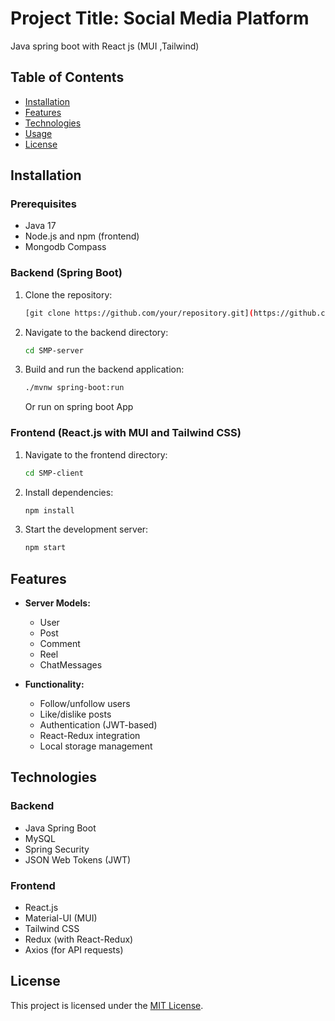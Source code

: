 # Project Title: Social Media Platform

Java spring boot with React js (MUI ,Tailwind)

## Table of Contents

- [Installation](#installation)
- [Features](#features)
- [Technologies](#technologies)
- [Usage](#usage)
- [License](#license)

## Installation

### Prerequisites 

- Java 17
- Node.js and npm (frontend)
- Mongodb Compass 

### Backend (Spring Boot)

1. Clone the repository:

   ```bash
   [git clone https://github.com/your/repository.git](https://github.com/RAHUL50191/SMP/tree/main)
   ```

2. Navigate to the backend directory:

   ```bash
   cd SMP-server
   ```

3. Build and run the backend application:

   ```bash
   ./mvnw spring-boot:run
   ```
   Or run on spring boot App

### Frontend (React.js with MUI and Tailwind CSS)

1. Navigate to the frontend directory:

   ```bash
   cd SMP-client
   ```

2. Install dependencies:

   ```bash
   npm install
   ```

3. Start the development server:

   ```bash
   npm start
   ```

## Features

- **Server Models:**

  - User
  - Post
  - Comment
  - Reel
  - ChatMessages

- **Functionality:**
  - Follow/unfollow users
  - Like/dislike posts
  - Authentication (JWT-based)
  - React-Redux integration
  - Local storage management

## Technologies

### Backend

- Java Spring Boot
- MySQL 
- Spring Security
- JSON Web Tokens (JWT)

### Frontend

- React.js
- Material-UI (MUI)
- Tailwind CSS
- Redux (with React-Redux)
- Axios (for API requests)

## License

This project is licensed under the [MIT License](LICENSE).
